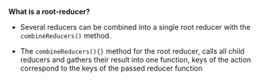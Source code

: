 __What is a root-reducer?__

- Several reducers can be combined into a single root reducer with the ```combineReducers()``` method.

- The ```combineReducers(){}``` method for the root reducer, calls all child reducers and gathers their result into one function, keys of the action correspond to the keys of the passed reducer function